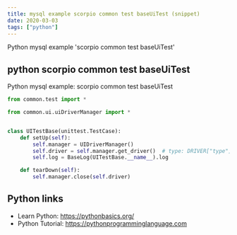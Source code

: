 ```yaml
---
title: mysql example scorpio common test baseUiTest (snippet)
date: 2020-03-03
tags: ["python"]
---
```

Python mysql example 'scorpio common test baseUiTest'


## python scorpio common test baseUiTest

Python mysql example: scorpio common test baseUiTest

```python
from common.test import *

from common.ui.uiDriverManager import *


class UITestBase(unittest.TestCase):
    def setUp(self):
        self.manager = UIDriverManager()
        self.driver = self.manager.get_driver()  # type: DRIVER["type"]
        self.log = BaseLog(UITestBase.__name__).log

    def tearDown(self):
        self.manager.close(self.driver)


```

## Python links

- Learn Python: https://pythonbasics.org/
- Python Tutorial: https://pythonprogramminglanguage.com
